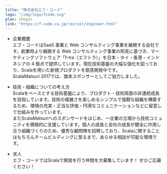 ```yaml
---
title: "株式会社エフ・コード"
logo: "/img/logo/fcode.svg"
plan: shogun
link: "https://f-code.co.jp/recruit/engineer.html"
---
```


- 企業概要  
エフ・コードはSaaS 事業と Web コンサルティング事業を展開する会社です。創業時より展開する Web コンサルティング事業の知見に基づき、マーケティングソフトウェア「f-tra（エフトラ）」を日本・タイ・香港・インドネシアの 4 拠点で提供しています。現在技術基盤の大幅な強化を図っており、Scalaを用いた新規プロダクトを鋭意開発中です。  
ScalaMatsuri 2017では、旗本スポンサーとしてご協力しました。

- 技術・組織についての考え方  
Scalaをベースとする技術基盤により、プロダクト・技術両面の非連続成長を目指しています。技術の複雑さを楽しめるシンプルで強靭な組織を構築するため、環境の充実・正当な評価・円滑なコミュニケーションなどに留意して仕組みを作っています。  
またScalaMatsuriへのスポンサードをはじめ、一企業の立場から技術コミュニティを積極的に支援しています。個人の成長と会社の成長が健全に作用し合う組織づくりのため、優秀な顧問陣を招聘しており、Scalaに関することはもちろんチームビルディングに至るまで、あらゆる相談が可能な環境です。

- 求人  
エフ・コードではScalaで開発を行う仲間を大募集しています！ ぜひご応募ください！